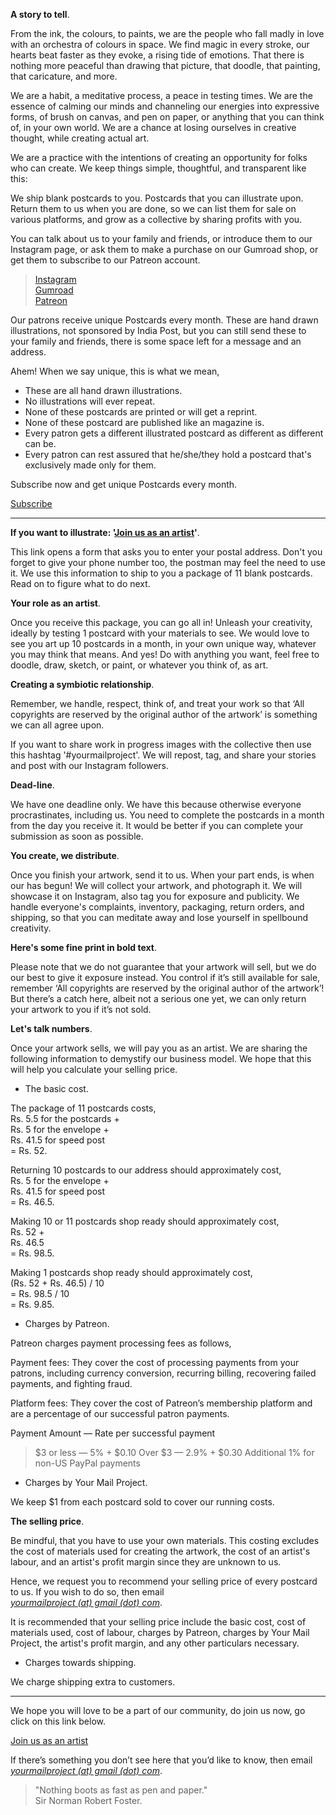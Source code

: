 **A story to tell**.

From the ink, the colours, to paints, we are the people who fall madly in love with an orchestra of colours in space. We find magic in every stroke, our hearts beat faster as they evoke, a rising tide of emotions. That there is nothing more peaceful than drawing that picture, that doodle, that painting, that caricature, and more.

We are a habit, a meditative process, a peace in testing times. We are the essence of calming our minds and channeling our energies into expressive forms, of brush on canvas, and pen on paper, or anything that you can think of, in your own world. We are a chance at losing ourselves in creative thought, while creating actual art.

We are a practice with the intentions of creating an opportunity for folks who can create. We keep things simple, thoughtful, and transparent like this:

We ship blank postcards to you. Postcards that you can illustrate upon. Return them to us when you are done, so we can list them for sale on various platforms, and grow as a collective by sharing profits with you.

You can talk about us to your family and friends, or introduce them to our Instagram page, or ask them to make a purchase on our Gumroad shop, or get them to subscribe to our Patreon account.

> <a href="https://www.instagram.com/yourmailproject" target="_blank">Instagram</a>  
> <a href="https://www.gumroad.com/yourmailproject" target="_blank">Gumroad</a>  
> <a href="https://www.patreon.com/yourmailproject?fan_landing=true" target="_blank">Patreon</a>

Our patrons receive unique Postcards every month. These are hand drawn illustrations, not sponsored by India Post, but you can still send these to your family and friends, there is some space left for a message and an address.

Ahem! When we say unique, this is what we mean,

- These are all hand drawn illustrations.
- No illustrations will ever repeat.
- None of these postcards are printed or will get a reprint.
- None of these postcard are published like an magazine is.
- Every patron gets a different illustrated postcard as different as different can be.
- Every patron can rest assured that he/she/they hold a postcard that's exclusively made only for them.

Subscribe now and get unique Postcards every month.

<div class="roadmap-spacer-1"></div>

<p>
<a class="btn" href="https://www.patreon.com/yourmailproject?fan_landing=true" target="_blank">Subscribe</a><br>
</p>

<div class="roadmap-spacer-2"></div>

***

**If you want to illustrate: '<a href="https://yourmailproject.typeform.com/to/krhWpQJZ" target="_blank">Join&nbsp;us&nbsp;as&nbsp;an&nbsp;artist</a>'**.

This link opens a form that asks you to enter your postal address. Don't you forget to give your phone number too, the postman may feel the need to use it. We use this information to ship to you a package of 11 blank postcards. Read on to figure what to do next.

**Your role as an artist**.

Once you receive this package, you can go all in! Unleash your creativity, ideally by testing 1 postcard with your materials to see. We would love to see you art up 10 postcards in a month, in your own unique way, whatever you may think that means. And yes! Do with anything you want, feel free to doodle, draw, sketch, or paint, or whatever you think of, as art.

**Creating a symbiotic relationship**.

Remember, we handle, respect, think of, and treat your work so that ‘All copyrights are reserved by the original author of the artwork’ is something we can all agree upon.

If you want to share work in progress images with the collective then use this hashtag '#yourmailproject'. We will repost, tag, and share your stories and post with our Instagram followers.

**Dead-line**.

We have one deadline only. We have this because otherwise everyone procrastinates, including us. You need to complete the postcards in a month from the day you receive it. It would be better if you can complete your submission as soon as possible.

**You create, we distribute**.

Once you finish your artwork, send it to us. When your part ends, is when our has begun! We will collect your artwork, and photograph it. We will showcase it on Instagram, also tag you for exposure and publicity. We handle everyone's complaints, inventory, packaging, return orders, and shipping, so that you can meditate away and lose yourself in spellbound creativity.

**Here's some fine print in bold text**.

Please note that we do not guarantee that your artwork will sell, but we do our best to give it exposure instead. You control if it’s still available for sale, remember ‘All copyrights are reserved by the original author of the artwork’! But there’s a catch here, albeit not a serious one yet, we can only return your artwork to you if it’s not sold.

**Let's talk numbers**.

Once your artwork sells, we will pay you as an artist. We are sharing the following information to demystify our business model. We hope that this will help you calculate your selling price.

- The basic cost.

The package of 11 postcards costs,  
Rs. 5.5 for the postcards +  
Rs. 5 for the envelope +  
Rs. 41.5 for speed post  
= Rs. 52.

Returning 10 postcards to our address should approximately cost,  
Rs. 5 for the envelope +  
Rs. 41.5 for speed post  
= Rs. 46.5.

Making 10 or 11 postcards shop ready should approximately cost,  
Rs. 52 +  
Rs. 46.5  
= Rs. 98.5.

Making 1 postcards shop ready should approximately cost,  
(Rs. 52 + Rs. 46.5) / 10  
= Rs. 98.5 / 10  
= Rs. 9.85.

- Charges by Patreon.

Patreon charges payment processing fees as follows,

Payment fees: They cover the cost of processing payments from your patrons, including currency conversion, recurring billing, recovering failed payments, and fighting fraud.

Platform fees: They cover the cost of Patreon’s membership platform and are a percentage of our successful patron payments.

Payment Amount — Rate per successful payment 
> $3 or less — 5% + $0.10
> Over $3 — 2.9% + $0.30
> Additional 1% for non-US PayPal payments

- Charges by Your Mail Project.

We keep $1 from each postcard sold to cover our running costs.

**The selling price**.

Be mindful, that you have to use your own materials. This costing excludes the cost of materials used for creating the artwork, the cost of an artist's labour, and an artist's profit margin since they are unknown to us.

Hence, we request you to recommend your selling price of every postcard to us. If you wish to do so, then email  
[_yourmailproject (at) gmail (dot) com_](mailto:yourmailproject@gmail.com).

It is recommended that your selling price include the basic cost, cost of materials used, cost of labour, charges by Patreon, charges by Your Mail Project, the artist's profit margin, and any other particulars necessary.

- Charges towards shipping.

We charge shipping extra to customers.

***

We hope you will love to be a part of our community, do join us now, go click on this link below.

<div class="roadmap-spacer-1"></div>

<p>
<a class="btn" href="https://yourmailproject.typeform.com/to/krhWpQJZ" target="_blank">Join us as an artist</a><br>
</p>

<div class="roadmap-spacer-2"></div>

If there’s something you don’t see here that you’d like to know, then email  
[_yourmailproject (at) gmail (dot) com_](mailto:yourmailproject@gmail.com).

> "Nothing boots as fast as pen and paper."  
> Sir Norman Robert Foster.
